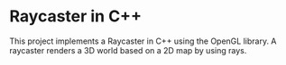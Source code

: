 # Raycaster in C++

This project implements a Raycaster in C++ using the OpenGL library. A raycaster renders a 3D world based on a 2D map by using rays.
